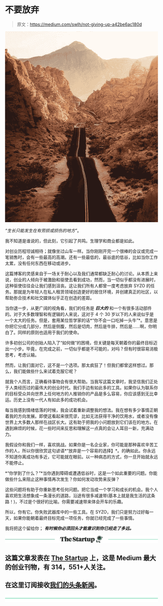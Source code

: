 # 不要放弃

> 原文：<https://medium.com/swlh/not-giving-up-a42be6ac180d>

![](img/0f729812259c17a3a677e899a77103d9.png)

*“生长只能发生在有劳损或损伤的地方”*。

我不知道是谁说的，但此刻，它引起了共鸣。生理学和商业都是如此。

对创业历程坦诚相待；就像坐过山车一样。当你刚刚开完一个很棒的会议或完成一笔销售时，会有一些最高的高潮。还有一些最低的，最谷底的低谷，比如当你工作太累，没有任何东西在移动或进步。

这篇博客的灵感来自于一场关于耐心以及我们通常都缺乏耐心的讨论。从本质上来说，创业的人倾向于被激励和驱使去看到成功，然而，当一切似乎都没有进展时，这种驱使往往会让我们感到沮丧。这让我们所有人都曾一度考虑放弃 SYZO 的任务。那就是为年轻人在私人租赁领域创造更好的居住环境，并创建真正的社区，以帮助弥合技术和社交媒体似乎正在创造的差距。

当你退一步，从更广阔的视角看，我们的任务是 ***巨大的*** 和一个有很多活动部件的。对于大多数理智和有逻辑的人来说，这对于 4 个 30 岁以下的人来说似乎是一个太大的任务。但是，套用某位哲学家的话*“你不会一口吃掉一头牛”*。意思是你把它分成几部分，然后是侧腹，然后是切肉，然后是牛排，然后是……啊，你明白了。同样的原则也适用于我们的使命。

许多初创公司的创始人陷入了“如何做”的困境，但关键是每天朝着你的最终目标迈出一小步。毕竟，在完成之前，一切似乎都是不可能的，对吗？但有时很容易消极思考，考虑认输。

然而，让我们面对它，这不是一个选项。那太疯狂了！但我们都曾这样想过。那么，我们能做些什么来试着克服它呢？

就我个人而言，正确看待事物会有很大帮助。当我写这篇文章时，我坚信我们正处于人类经历过的最伟大的创业时代。我们手边有如此多的工具。如果你认为联系你的目标受众并向世界上任何地方的人推销你的产品是多么容易，你应该感到无比幸运。历史上没有一代人有如此多的成功机会。

每当我感到情绪低落的时候，我会试着重新调整我的想法。我在想有多少事情正朝着我的方向发展。即使这看起来很荒谬，比如无法获得干净的饮用水，或者没有像世界上大多数人那样在战区长大。这有助于把我的小问题放到它们该在的地方。在遇到麻烦的时候，花一些时间来反思和理解这一点真的会让人耳目一新，充满动力。

我假设你和我们一样，喜欢挑战。如果你是一名企业家，你可能是那种喜欢辛苦工作的人，所以你很欣赏这句谚语*“放弃是一个容易的选择】*。的确如此。你永远不知道你离成功有多近，它可能就在眼前。以一种病态的方式，你一旦开始就永远不能停止。

*“你学到了什么？”*当你遇到障碍或遭遇低谷时，这是一个如此重要的问题。你能做些什么来阻止这种事情再次发生？你如何发动攻势来反弹？

这些问题将有助于你重新思考任何问题。把它当成一个学习和成长的机会。我个人喜欢把生活想象成一条漫长的道路，沿途有很多减速带(基本上就是我生活的这条路！)，不过是个很好的比喻。你需要减速带来体会开车的乐趣。

所以，你有它。你失败武器库中的一些工具。在 SYZO，我们只是努力过好每一天，如果你能朝着最终目标完成一项任务，你就已经完成了一些事情。

我将把这个留给你； ***有时候你必须回头才能意识到你已经走了多远。***

[![](img/308a8d84fb9b2fab43d66c117fcc4bb4.png)](https://medium.com/swlh)

## 这篇文章发表在 [The Startup](https://medium.com/swlh) 上，这是 Medium 最大的创业刊物，有 314，551+人关注。

## 在这里订阅接收[我们的头条新闻](http://growthsupply.com/the-startup-newsletter/)。

[![](img/b0164736ea17a63403e660de5dedf91a.png)](https://medium.com/swlh)